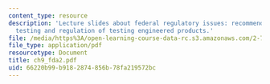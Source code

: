 ```yaml
---
content_type: resource
description: 'Lecture slides about federal regulatory issues: recommended biocompatibility
  testing and regulation of testing engineered products.'
file: /media/https%3A/open-learning-course-data-rc.s3.amazonaws.com/2-782j-design-of-medical-devices-and-implants-spring-2006/66220b99b9182874856b78fa219572bc_ch9_fda2.pdf
file_type: application/pdf
resourcetype: Document
title: ch9_fda2.pdf
uid: 66220b99-b918-2874-856b-78fa219572bc
---
```

